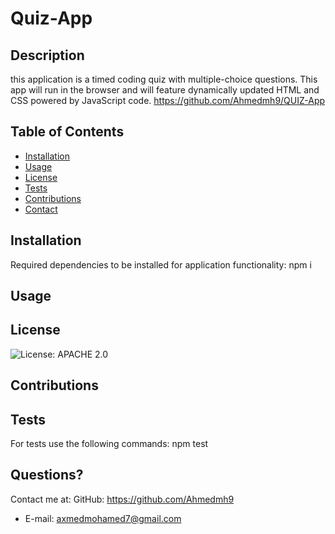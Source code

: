 # Quiz-App
  ## Description
  this application is a timed coding quiz with multiple-choice questions. This app will run in the browser and will feature dynamically updated HTML and CSS powered by JavaScript code.
  https://github.com/Ahmedmh9/QUIZ-App
  ## Table of Contents
  * [Installation](#installation)
  * [Usage](#usage)
  * [License](#license)
  * [Tests](#Tests)
  * [Contributions](#Contributions)
  * [Contact](#Contact)
  
  ## Installation 
  Required dependencies to be installed for application functionality: npm i
  ## Usage
  
  ## License
  ![License: APACHE 2.0](https://img.shields.io/badge/License-Apache%202.0-blue.svg)
  ## Contributions
  
  ## Tests
  For tests use the following commands: npm test
  
  ## Questions?
  Contact me at:
  GitHub: https://github.com/Ahmedmh9
  * E-mail: axmedmohamed7@gmail.com
